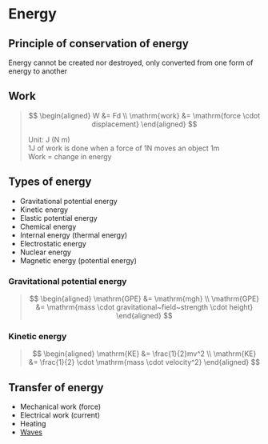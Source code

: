 # Energy

## Principle of conservation of energy

Energy cannot be created nor destroyed, only converted from one form of energy to another

## Work

> $$
\begin{aligned}
  W &= Fd \\
  \mathrm{work} &= \mathrm{force \cdot displacement}
\end{aligned}
> $$
>
> Unit: J (N m) \
> 1J of work is done when a force of 1N moves an object 1m \
> Work = change in energy


## Types of energy

- Gravitational potential energy
- Kinetic energy
- Elastic potential energy
- Chemical energy
- Internal energy (thermal energy)
- Electrostatic energy
- Nuclear energy
- Magnetic energy (potential energy)

### Gravitational potential energy

> $$
\begin{aligned}
  \mathrm{GPE} &= \mathrm{mgh} \\
  \mathrm{GPE} &= \mathrm{mass \cdot gravitational~field~strength \cdot height}
\end{aligned}
> $$

### Kinetic energy

> $$
\begin{aligned}
\mathrm{KE} &= \frac{1}{2}mv^2 \\
\mathrm{KE} &= \frac{1}{2} \cdot \mathrm{mass \cdot velocity^2}
\end{aligned}
> $$

## Transfer of energy

- Mechanical work (force)
- Electrical work (current)
- Heating
- [Waves](./waves.md)
